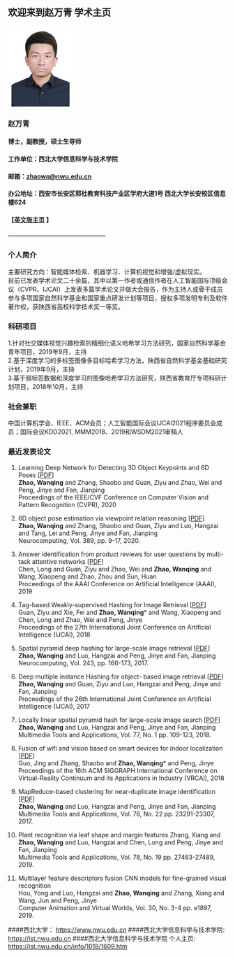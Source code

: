 ## 欢迎来到赵万青 学术主页
![](https://github.com/zhaowanqing/Wanqing_Zhao/blob/gh-pages/zwq-photo.jpg?raw=true)
### 赵万青
#### 博士，副教授，硕士生导师
#### 工作单位：西北大学信息科学与技术学院
#### 邮箱：zhaowq@nwu.edu.cn
#### 办公地址：西安市长安区郭杜教育科技产业区学府大道1号 西北大学长安校区信息楼624
#### 【[英文版主页](index-cn.md) 】
————————————————
### 个人简介
主要研究方向：智能媒体检索、机器学习、计算机视觉和增强/虚拟现实。<br/>
目前已发表学术论文二十余篇，其中以第一作者或通信作者在人工智能国际顶级会议（CVPR、IJCAI）上发表多篇学术论文并做大会报告，作为主持人或骨干成员参与多项国家自然科学基金和国家重点研发计划等项目，授权多项发明专利及软件著作权，获陕西省高校科学技术奖一等奖。
### 科研项目
1.针对社交媒体视觉兴趣检索的精细化语义哈希学习方法研究，国家自然科学基金青年项目，2019年9月，主持 <br/>
2.基于深度学习的多标签图像多目标哈希学习方法，陕西省自然科学基金基础研究计划，2019年9月，主持 <br/>
3.基于弱标签数据和深度学习的图像哈希学习方法研究，陕西省教育厅专项科研计划项目，2018年10月，主持<br/>
### 社会兼职
中国计算机学会、IEEE、ACM会员；人工智能国际会议IJCAI2021程序委员会成员；国际会议KDD2021, MMM2018、2019和WSDM2021审稿人
### 最近发表论文

1. Learning Deep Network for Detecting 3D Object Keypoints and 6D Poses [[PDF](https://openaccess.thecvf.com/content_CVPR_2020/papers/Zhao_Learning_Deep_Network_for_Detecting_3D_Object_Keypoints_and_6D_CVPR_2020_paper.pdf)]  
**Zhao, Wanqing** and Zhang, Shaobo and Guan, Ziyu and Zhao, Wei and Peng, Jinye and Fan, Jianping  
Proceedings of the IEEE/CVF Conference on Computer Vision and Pattern Recognition (CVPR), 2020

2. 6D object pose estimation via viewpoint relation reasoning [[PDF](https://www.sciencedirect.com/sdfe/reader/pii/S0925231220300333/pdf)]  
**Zhao, Wanqing** and Zhang, Shaobo and Guan, Ziyu and Luo, Hangzai and Tang, Lei and Peng, Jinye and Fan, Jianping  
Neurocomputing, Vol. 389, pp. 9-17, 2020.

3. Answer identification from product reviews for user questions by multi-task attentive networks [[PDF](https://www.aaai.org/ojs/index.php/AAAI/article/view/3767)]  
Chen, Long and Guan, Ziyu and Zhao, Wei and **Zhao, Wanqing** and Wang, Xiaopeng and Zhao, Zhou and Sun, Huan  
Proceedings of the AAAI Conference on Artificial Intelligence (AAAI), 2019

4. Tag-based Weakly-supervised Hashing for Image Retrieval [[PDF](https://pdfs.semanticscholar.org/207b/e16eb8342268acbcfc2dec54fb54d3977247.pdf)]  
Guan, Ziyu and Xie, Fei and **Zhao, Wanqing*** and Wang, Xiaopeng and Chen, Long and Zhao, Wei and Peng, Jinye  
Proceedings of the 27th International Joint Conference on Artificial Intelligence (IJCAI), 2018

5. Spatial pyramid deep hashing for large-scale image retrieval [[PDF](https://www.sciencedirect.com/sdfe/reader/pii/S0925231217305167/pdf)]  
**Zhao, Wanqing** and Luo, Hangzai and Peng, Jinye and Fan, Jianping  
Neurocomputing, Vol. 243, pp. 166-173, 2017.

6. Deep multiple instance Hashing for object- based image retrieval [[PDF](https://www.sciencedirect.com/sdfe/reader/pii/S0925231217305167/pdf)]  
**Zhao, Wanqing** and Guan, Ziyu and Luo, Hangzai and Peng, Jinye and Fan, Jianping  
Proceedings of the 26th International Joint Conference on Artificial Intelligence (IJCAI), 2017

7. Locally linear spatial pyramid hash for large-scale image search [[PDF](https://link.springer.com/content/pdf/10.1007/s11042-016-4221-5.pdf)]  
**Zhao, Wanqing** and Luo, Hangzai and Peng, Jinye and Fan, Jianping  
Multimedia Tools and Applications, Vol. 77, No. 1 pp. 109-123, 2018.

8. Fusion of wifi and vision based on smart devices for indoor localization [[PDF](https://dl.acm.org/doi/abs/10.1145/3284398.3284401)]  
Guo, Jing and Zhang, Shaobo and **Zhao, Wanqing*** and Peng, Jinye  
Proceedings of the 16th ACM SIGGRAPH International Conference on Virtual-Reality Continuum and its Applications in Industry (VRCAI), 2018

9. MapReduce-based clustering for near-duplicate image identification [[PDF](https://link.springer.com/content/pdf/10.1007/s11042-016-4060-4.pdf)]  
**Zhao, Wanqing** and Luo, Hangzai and Peng, Jinye and Fan, Jianping
Multimedia Tools and Applications, Vol. 76, No. 22 pp. 23291-23307, 2017.

10. Plant recognition via leaf shape and margin features
Zhang, Xiang and **Zhao, Wanqing** and Luo, Hangzai and Chen, Long and Peng, Jinye and Fan, Jianping  
Multimedia Tools and Applications, Vol. 78, No. 19 pp. 27463-27489, 2019.

11. Multilayer feature descriptors fusion CNN models for fine-grained visual recognition  
Hou, Yong and Luo, Hangzai and **Zhao, Wanqing** and Zhang, Xiang and Wang, Jun and Peng, Jinye  
Computer Animation and Virtual Worlds, Vol. 30, No. 3-4 pp. e1897, 2019.

####西北大学： https://www.nwu.edu.cn
####西北大学信息科学与技术学院: https://ist.nwu.edu.cn
####西北大学信息科学与技术学院 个人主页: https://ist.nwu.edu.cn/info/1018/1609.htm
